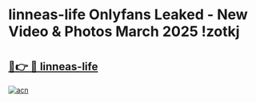 # linneas-life Onlyfans Leaked - New Video & Photos March 2025 !zotkj

# <h2><a href="https://10jr7a.iuczelnia.edu.pl?title=linneas-life&ref=zotkj">🔗👉 🔴 linneas-life</a></h2>

[![acn](https://github.com/user-attachments/assets/0f9c940e-d8b0-45ae-aac7-cd30a18b3e1c)](https://10jr7a.iuczelnia.edu.pl?title=linneas-life&ref=zotkj)

